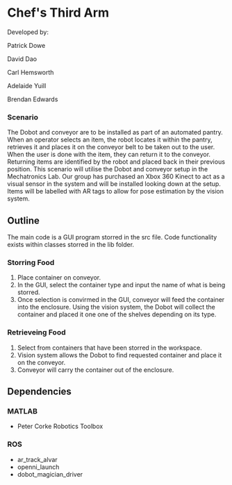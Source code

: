 # Chef's Third Arm
Developed by:

Patrick Dowe

David Dao

Carl Hemsworth

Adelaide Yuill

Brendan Edwards

### Scenario
The Dobot and conveyor are to be installed as part of an automated pantry. When an operator selects an item, the robot locates it within the pantry, retrieves it and places it on the conveyor belt to be taken out to the user. When the user is done with the item, they can return it to the conveyor. Returning items are identified by the robot and placed back in their previous position.
This scenario will utilise the Dobot and conveyor setup in the Mechatronics Lab. Our group has purchased an Xbox 360 Kinect to act as a visual sensor in the system and will be installed looking down at the setup. Items will be labelled with AR tags to allow for pose estimation by the vision system.

## Outline
The main code is a GUI program storred in the src file. Code functionality exists within classes storred in the lib folder. 
### Storring Food
1. Place container on conveyor.
2. In the GUI, select the container type and input the name of what is being storred.
3. Once selection is convirmed in the GUI, conveyor will feed the container into the enclosure. Using the vision system, the Dobot will collect the container and placed it one one of the shelves depending on its type.

### Retrieveing Food
1. Select from containers that have been storred in the workspace.
2. Vision system allows the Dobot to find requested container and place it on the conveyor.
3. Conveyor will carry the container out of the enclosure.

## Dependencies
### MATLAB
- Peter Corke Robotics Toolbox

### ROS
- ar_track_alvar
- openni_launch
- dobot_magician_driver
